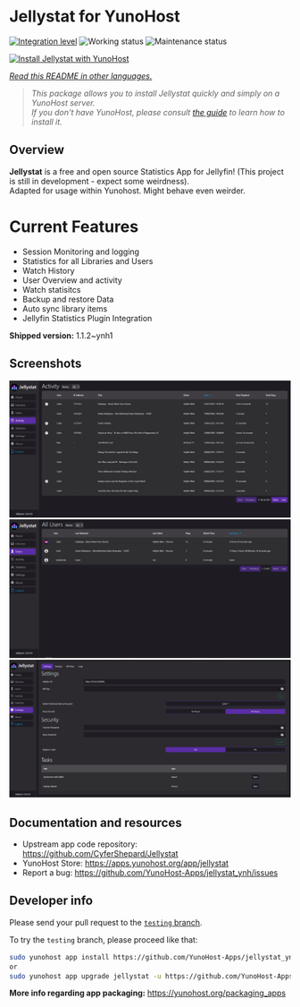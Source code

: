 <!--
N.B.: This README was automatically generated by <https://github.com/YunoHost/apps/tree/master/tools/readme_generator>
It shall NOT be edited by hand.
-->

# Jellystat for YunoHost

[![Integration level](https://apps.yunohost.org/badge/integration/jellystat)](https://ci-apps.yunohost.org/ci/apps/jellystat/)
![Working status](https://apps.yunohost.org/badge/state/jellystat)
![Maintenance status](https://apps.yunohost.org/badge/maintained/jellystat)

[![Install Jellystat with YunoHost](https://install-app.yunohost.org/install-with-yunohost.svg)](https://install-app.yunohost.org/?app=jellystat)

*[Read this README in other languages.](./ALL_README.md)*

> *This package allows you to install Jellystat quickly and simply on a YunoHost server.*  
> *If you don't have YunoHost, please consult [the guide](https://yunohost.org/install) to learn how to install it.*

## Overview

**Jellystat** is a free and open source Statistics App for Jellyfin! (This project is still in development - expect some weirdness). \
Adapted for usage within Yunohost. Might behave even weirder.
# Current Features
- Session Monitoring and logging
- Statistics for all Libraries and Users
- Watch History
- User Overview and activity
- Watch statisitcs
- Backup and restore Data
- Auto sync library items
- Jellyfin Statistics Plugin Integration


**Shipped version:** 1.1.2~ynh1

## Screenshots

![Screenshot of Jellystat](./doc/screenshots/Activity.PNG)
![Screenshot of Jellystat](./doc/screenshots/Users.PNG)
![Screenshot of Jellystat](./doc/screenshots/settings.PNG)

## Documentation and resources

- Upstream app code repository: <https://github.com/CyferShepard/Jellystat>
- YunoHost Store: <https://apps.yunohost.org/app/jellystat>
- Report a bug: <https://github.com/YunoHost-Apps/jellystat_ynh/issues>

## Developer info

Please send your pull request to the [`testing` branch](https://github.com/YunoHost-Apps/jellystat_ynh/tree/testing).

To try the `testing` branch, please proceed like that:

```bash
sudo yunohost app install https://github.com/YunoHost-Apps/jellystat_ynh/tree/testing --debug
or
sudo yunohost app upgrade jellystat -u https://github.com/YunoHost-Apps/jellystat_ynh/tree/testing --debug
```

**More info regarding app packaging:** <https://yunohost.org/packaging_apps>
